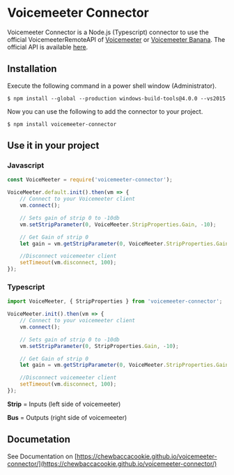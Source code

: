 # Voicemeeter Connector

Voicemeeter Connector is a Node.js (Typescript) connector to use the official VoicemeeterRemoteAPI of [Voicemeeter](https://www.vb-audio.com/Voicemeeter/index.htm) or [Voicemeeter Banana](https://www.vb-audio.com/Voicemeeter/banana.htm). The official API is available [here](https://download.vb-audio.com/Download_CABLE/VoicemeeterRemoteAPI.pdf).

## Installation

Execute the following command in a power shell window (Administrator).

`$ npm install --global --production windows-build-tools@4.0.0 --vs2015`

Now you can use the following to add the connector to your project.

`$ npm install voicemeeter-connector`

## Use it in your project

### Javascript

```javascript
const VoiceMeeter = require('voicemeeter-connector');

VoiceMeeter.default.init().then(vm => {
	// Connect to your Voicemeeter client
	vm.connect();

	// Sets gain of strip 0 to -10db
	vm.setStripParameter(0, VoiceMeeter.StripProperties.Gain, -10);

	// Get Gain of strip 0
	let gain = vm.getStripParameter(0, VoiceMeeter.StripProperties.Gain);

	//Disconnect voicemeeter client
	setTimeout(vm.disconnect, 100);
});
```

### Typescript

```typescript
import VoiceMeeter, { StripProperties } from 'voicemeeter-connector';

VoiceMeeter.init().then(vm => {
	// Connect to your voicemeeter client
	vm.connect();

	// Sets gain of strip 0 to -10db
	vm.setStripParameter(0, StripProperties.Gain, -10);

	// Get Gain of strip 0
	let gain = vm.getStripParameter(0, VoiceMeeter.StripProperties.Gain);

	//Disconnect voicemeeter client
	setTimeout(vm.disconnect, 100);
});
```

**Strip** = Inputs (left side of voicemeeter)

**Bus** = Outputs (right side of voicemeeter)

## Documetation

See Documentation on [https://chewbaccacookie.github.io/voicemeeter-connector/](https://chewbaccacookie.github.io/voicemeeter-connector/)
